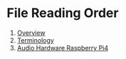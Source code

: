 # File Reading Order

1. [Overview](./Overview.md)
2. [Terminology](./Terminology.md)
3. [Audio Hardware Raspberry Pi4](./Audio_hw_rpi4.md)
